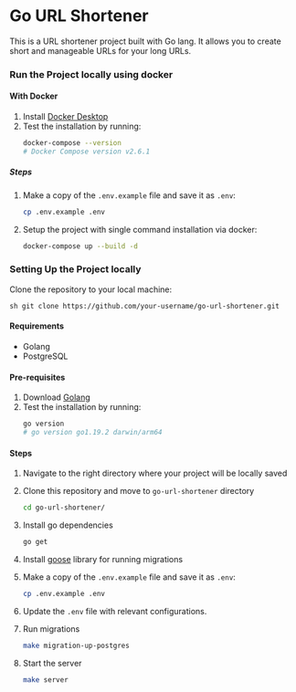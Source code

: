 # Go URL Shortener

This is a URL shortener project built with Go lang. It allows you to create short and manageable URLs for your long URLs.

### Run the Project locally using docker

#### With Docker
1. Install [Docker Desktop](https://www.docker.com/products/docker-desktop/)
2. Test the installation by running:
   ```sh
   docker-compose --version
   # Docker Compose version v2.6.1
   ```

##### Steps
1. Make a copy of the `.env.example` file and save it as `.env`:
   ```sh
   cp .env.example .env
   ```
2. Setup the project with single command installation via docker:
   ```sh
   docker-compose up --build -d

### Setting Up the Project locally
Clone the repository to your local machine:

```
sh git clone https://github.com/your-username/go-url-shortener.git
```

#### Requirements
- Golang
- PostgreSQL

#### Pre-requisites
1. Download [Golang](https://go.dev/)
2. Test the installation by running:
   ```sh
   go version
   # go version go1.19.2 darwin/arm64
   ```
#### Steps
1. Navigate to the right directory where your project will be locally saved
2. Clone this repository and move to `go-url-shortener` directory
   ```sh
   cd go-url-shortener/
   ```
3. Install go dependencies
   ```sh
   go get
   ```

4. Install [goose](https://pressly.github.io/goose/) library for running migrations

5. Make a copy of the `.env.example` file and save it as `.env`:
   ```sh
   cp .env.example .env
   ```
6. Update the `.env` file with relevant configurations.

7. Run migrations
   ```sh
   make migration-up-postgres
   ```

8. Start the server
   ```sh
   make server
   ```
